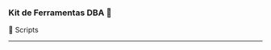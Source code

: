 
### Kit de Ferramentas DBA 🧰

 📁 Scripts
_______________________________________________________________________________________________________________

